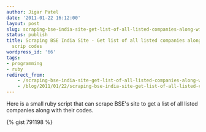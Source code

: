 ```yaml
---
author: Jigar Patel
date: '2011-01-22 16:12:00'
layout: post
slug: scraping-bse-india-site-get-list-of-all-listed-companies-along-with-their-scrip-codes
status: publish
title: Scraping BSE India Site - Get list of all listed companies along with their
  scrip codes
wordpress_id: '66'
tags:
- programming
- ruby
redirect_from:
    - /scraping-bse-india-site-get-list-of-all-listed-companies-along-with-their-scrip-codes/
    - /blog/2011/01/22/scraping-bse-india-site-get-list-of-all-listed-companies-along-with-their-scrip-codes/
---
```


Here is a small ruby script that can scrape BSE's site to get a list of
all listed companies along with their codes.

{% gist 791198 %}

